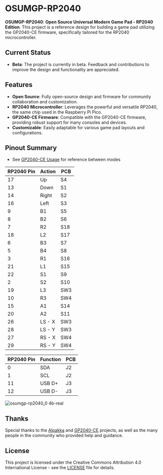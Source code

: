 # OSUMGP-RP2040

**OSUMGP-RP2040**: **Open Source Universal Modern Game Pad - RP2040 Edition**. This project is a reference design for building a game pad utilizing the GP2040-CE firmware, specifically tailored for the RP2040 microcontroller.

## Current Status
- **Beta**: The project is currently in beta. Feedback and contributions to improve the design and functionality are appreciated.

## Features
- **Open Source**: Fully open-source design and firmware for community collaboration and customization.
- **RP2040 Microcontroller**: Leverages the powerful and versatile RP2040, the same chip used in the Raspberry Pi Pico.
- **GP2040-CE Firmware**: Compatible with the GP2040-CE firmware, providing robust support for many consoles and devices.
- **Customizable**: Easily adaptable for various game pad layouts and configurations.

## Pinout Summary
- See [GP2040-CE Usage](https://gp2040-ce.info/usage/) for reference between modes

| RP2040 Pin | Action     | PCB        |
|------------|------------|------------|
| 17         | Up         | S4         |
| 13         | Down       | S1         |
| 14         | Right      | S2         |
| 16         | Left       | S3         |
| 9          | B1         | S5         |
| 8          | B2         | S6         |
| 7          | R2         | S18        |
| 18         | L2         | S17        |
| 6          | B3         | S7         |
| 5          | B4         | S8         |
| 3          | R1         | S16        |
| 21         | L1         | S15        |
| 22         | S1         | S9         |
| 2          | S2         | S10        |
| 19         | L3         | SW3        |
| 10         | R3         | SW4        |
| 15         | A1         | S14        |
| 20         | A2         | S11        |
| 26         | LS - X     | SW3        |
| 28         | LS - Y     | SW3        |
| 27         | RS - X     | SW4        |
| 29         | RS - Y     | SW4        |


| RP2040 Pin | Function   | PCB        |
|------------|------------|------------|
| 0          | SDA        | J2         |
| 1          | SCL        | J2         |
| 11         | USB D+     | J3         |
| 12         | USB D-     | J3         |

![osumgp-rp2040_0 4b-real](https://github.com/user-attachments/assets/972e6f74-f13b-44ad-b16f-c4e3d9486174)

## Thanks
Special thanks to the [Alpakka](https://inputlabs.io/alpakka) and [GP2040-CE](https://gp2040-ce.info/) projects, as well as the many people in the community who provided help and guidance.

## License
This project is licensed under the Creative Commons Attribution 4.0 International License - see the [LICENSE](LICENSE) file for details.

